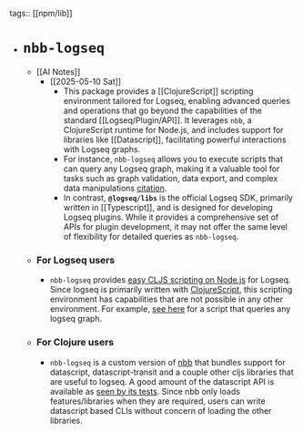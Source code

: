 tags:: [[npm/lib]]

- # `nbb-logseq`
	- [[AI Notes]]
		- [[2025-05-10 Sat]]
			- This package provides a [[ClojureScript]] scripting environment tailored for Logseq, enabling advanced queries and operations that go beyond the capabilities of the standard [[Logseq/Plugin/API]]. It leverages `nbb`, a ClojureScript runtime for Node.js, and includes support for libraries like [[Datascript]], facilitating powerful interactions with Logseq graphs.
			- For instance, `nbb-logseq` allows you to execute scripts that can query any Logseq graph, making it a valuable tool for tasks such as graph validation, data export, and complex data manipulations [citation](https://www.npmjs.com/package/%40logseq/nbb-logseq).
			- In contrast, **`@logseq/libs`** is the official Logseq SDK, primarily written in [[Typescript]], and is designed for developing Logseq plugins. While it provides a comprehensive set of APIs for plugin development, it may not offer the same level of flexibility for detailed queries as `nbb-logseq`.
	- ### For Logseq users
		- `nbb-logseq` provides [easy CLJS scripting on Node.js](https://github.com/babashka/nbb) for Logseq. Since logseq is primarily written with [ClojureScript](https://clojurescript.org/), this scripting environment has capabilities that are not possible in any other environment. For example, [see here](https://github.com/logseq/nbb-logseq/blob/HEAD/examples/#query.cljs) for a script that queries any logseq graph.
	- ### [](https://www.npmjs.com/package/%40logseq/nbb-logseq?#for-clojure-users) For Clojure users
		- `nbb-logseq` is a custom version of [nbb](https://github.com/babashka/nbb) that bundles support for datascript, datascript-transit and a couple other cljs libraries that are useful to logseq. A good amount of the datascript API is available as [seen by its tests](https://github.com/babashka/nbb-features/blob/main/test/features/datascript/test_runner.cljs). Since nbb only loads features/libraries when they are required, users can write datascript based CLIs without concern of loading the other libraries.
